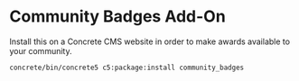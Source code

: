 # Community Badges Add-On

Install this on a Concrete CMS website in order to make awards available to your community. 

`concrete/bin/concrete5 c5:package:install community_badges`
